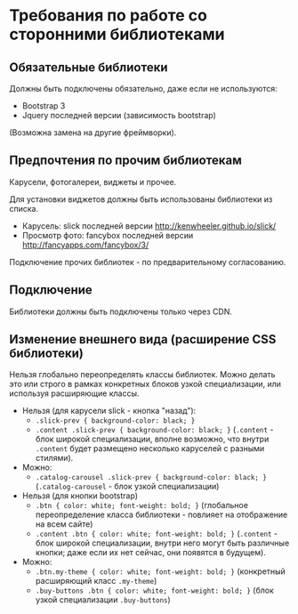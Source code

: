# Требования по работе со сторонними библиотеками

## Обязательные библиотеки

Должны быть подключены обязательно, даже если не используются:

 * Bootstrap 3
 * Jquery последней версии (зависимость bootstrap)

(Возможна замена на другие фреймворки).

## Предпочтения по прочим библиотекам

Карусели, фотогалереи, виджеты и прочее.

Для установки виджетов должны быть использованы библиотеки из списка. 

 * Карусель: slick последней версии http://kenwheeler.github.io/slick/
 * Просмотр фото: fancybox последней версии http://fancyapps.com/fancybox/3/
 
Подключение прочих библиотек - по предварительному согласованию.

## Подключение

Библиотеки должны быть подключены только через CDN.

## Изменение внешнего вида (расширение CSS библиотеки)

Нельзя глобально переопределять классы библиотек. Можно делать это 
или строго в рамках конкретных блоков узкой специализации,
или используя расширяющие классы.
 
  * Нельзя (для карусели slick - кнопка "назад"):
    * `.slick-prev { background-color: black; }`
    * `.content .slick-prev { background-color: black; }` (`.content` - блок широкой специализации, 
    вполне возможно, что внутри `.content` будет размещено несколько каруселей с разными стилями).
  * Можно:
    * `.catalog-carousel .slick-prev { background-color: black; }` (`.catalog-carousel` - 
    блок узкой специализации)
  * Нельзя (для кнопки bootstrap)
    * `.btn { color: white; font-weight: bold; }` (глобальное переопределение класса библиотеки - повлияет на отображение на всем сайте)
    * `.content .btn { color: white; font-weight: bold; }` (`.content` - блок широкой специализации, 
    внутри него могут быть различные кнопки; даже если их нет сейчас, они появятся в будущем).
  * Можно:
    * `.btn.my-theme { color: white; font-weight: bold; }` (конкретный расширяющий класс `.my-theme`)
    * `.buy-buttons .btn { color: white; font-weight: bold; }` (блок узкой специализации `.buy-buttons`)
 
